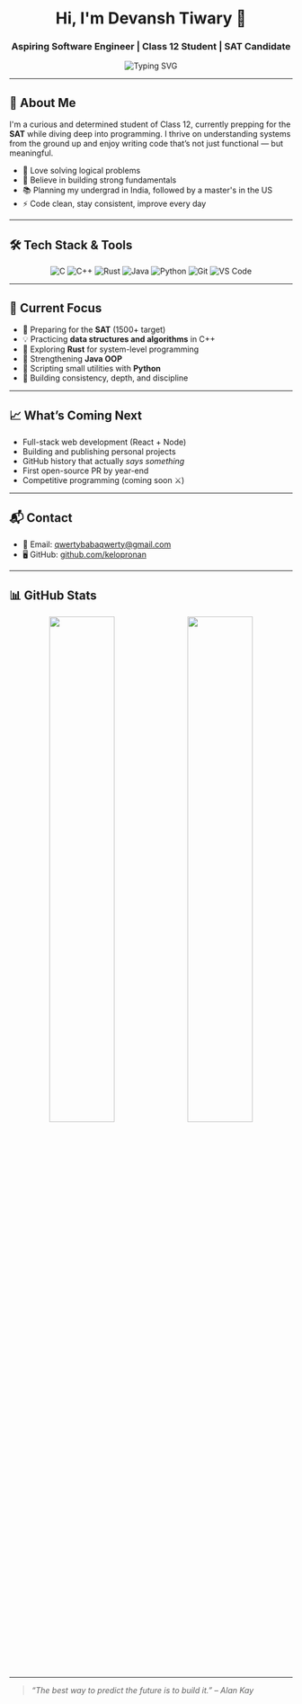 <h1 align="center">Hi, I'm Devansh Tiwary 👋</h1>
<h3 align="center">Aspiring Software Engineer | Class 12 Student | SAT Candidate</h3>

<p align="center">
  <img src="https://readme-typing-svg.demolab.com?font=Fira+Code&pause=1000&center=true&width=435&lines=Code.+Think.+Build.;Learning+one+language+at+a+time.;Focused+on+clean+logic+%26+growth." alt="Typing SVG" />
</p>

---

## 🧠 About Me

I'm a curious and determined student of Class 12, currently prepping for the **SAT** while diving deep into programming. I thrive on understanding systems from the ground up and enjoy writing code that’s not just functional — but meaningful.

- 🧩 Love solving logical problems  
- 💬 Believe in building strong fundamentals  
- 📚 Planning my undergrad in India, followed by a master's in the US  
- ⚡ Code clean, stay consistent, improve every day

---

## 🛠️ Tech Stack & Tools

<div align="center">

![C](https://img.shields.io/badge/C-A8B9CC?style=for-the-badge&logo=c&logoColor=black)
![C++](https://img.shields.io/badge/C++-00599C?style=for-the-badge&logo=c%2B%2B&logoColor=white)
![Rust](https://img.shields.io/badge/Rust-black?style=for-the-badge&logo=rust&logoColor=white)
![Java](https://img.shields.io/badge/Java-ED8B00?style=for-the-badge&logo=java&logoColor=white)
![Python](https://img.shields.io/badge/Python-3776AB?style=for-the-badge&logo=python&logoColor=white)
![Git](https://img.shields.io/badge/Git-F05032?style=for-the-badge&logo=git&logoColor=white)
![VS Code](https://img.shields.io/badge/VS%20Code-007ACC?style=for-the-badge&logo=visual-studio-code&logoColor=white)

</div>

---

## 🎯 Current Focus

- 🚀 Preparing for the **SAT** (1500+ target)
- 💡 Practicing **data structures and algorithms** in C++
- 🔧 Exploring **Rust** for system-level programming
- 🔨 Strengthening **Java OOP**
- 📜 Scripting small utilities with **Python**
- 🔭 Building consistency, depth, and discipline

---

## 📈 What’s Coming Next

- Full-stack web development (React + Node)
- Building and publishing personal projects
- GitHub history that actually *says something*
- First open-source PR by year-end
- Competitive programming (coming soon ⚔️)

---

## 📬 Contact

- 📧 Email: [qwertybabaqwerty@gmail.com](mailto:qwertybabaqwerty@gmail.com)
- 🖥️ GitHub: [github.com/kelopronan](https://github.com/kelopronan)



---

## 📊 GitHub Stats

<p align="center">
  <img width="48%" src="https://github-readme-stats.vercel.app/api?username=kelopronan&show_icons=true&theme=radical" />
  <img width="48%" src="https://github-readme-streak-stats.herokuapp.com/?user=kelopronan&theme=radical" />
</p>

---

> *“The best way to predict the future is to build it.” – Alan Kay*

